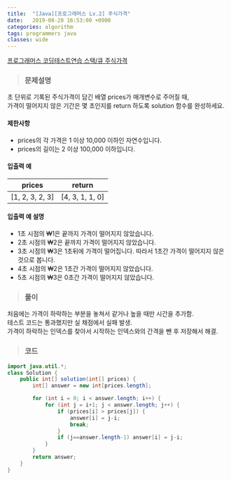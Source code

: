 ```yaml
---
title:  "[Java][프로그래머스 Lv.2] 주식가격"
date:   2019-08-28 16:53:00 +0900
categories: algorithm
tags: programmers java
classes: wide
---
```


[프로그래머스 코딩테스트연습 스택/큐 주식가격](https://programmers.co.kr/learn/courses/30/lessons/42584)  


>### 문제설명  


초 단위로 기록된 주식가격이 담긴 배열 prices가 매개변수로 주어질 때,   
가격이 떨어지지 않은 기간은 몇 초인지를 return 하도록 solution 함수를 완성하세요.  


#### 제한사항
- prices의 각 가격은 1 이상 10,000 이하인 자연수입니다.  
- prices의 길이는 2 이상 100,000 이하입니다.  


#### 입출력 예  

| prices 	| return 	|  	
|:---------------:  |:---------------:	|
| [1, 2, 3, 2, 3] 	| [4, 3, 1, 1, 0] 	|  


#### 입출력 예 설명  
- 1초 시점의 ₩1은 끝까지 가격이 떨어지지 않았습니다.
- 2초 시점의 ₩2은 끝까지 가격이 떨어지지 않았습니다.
- 3초 시점의 ₩3은 1초뒤에 가격이 떨어집니다. 따라서 1초간 가격이 떨어지지 않은 것으로 봅니다.
- 4초 시점의 ₩2은 1초간 가격이 떨어지지 않았습니다.
- 5초 시점의 ₩3은 0초간 가격이 떨어지지 않았습니다.


>### 풀이  


처음에는 가격이 하락하는 부분을 놓쳐서 같거나 높을 때만 시간을 추가함.  
테스트 코드는 통과했지만 실 채점에서 실패 발생.  
가격이 하락하는 인덱스를 찾아서 시작하는 인덱스와의 간격을 뺀 후 저장해서 해결.  


>### 코드  


```java
import java.util.*;
class Solution {
    public int[] solution(int[] prices) {
        int[] answer = new int[prices.length];

        for (int i = 0; i < answer.length; i++) {
            for (int j = i+1; j < answer.length; j++) {
                if (prices[i] > prices[j]) {
                    answer[i] = j-i;
                    break;
                }
                if (j==answer.length-1) answer[i] = j-i;
            }
        }
        return answer;
    }
}
```
